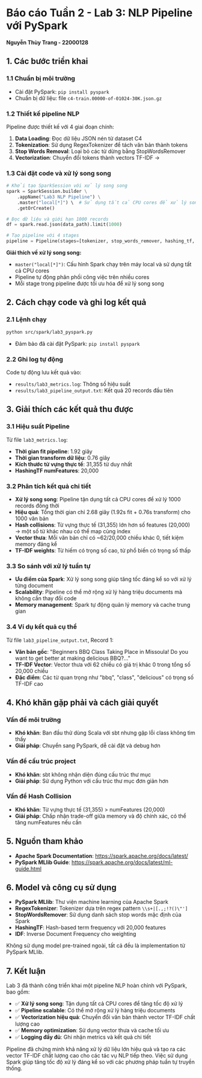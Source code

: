 # Báo cáo Tuần 2 - Lab 3: NLP Pipeline với PySpark
**Nguyễn Thùy Trang - 22000128**

## 1. Các bước triển khai

### 1.1 Chuẩn bị môi trường
- Cài đặt PySpark: `pip install pyspark`
- Chuẩn bị dữ liệu: file `c4-train.00000-of-01024-30K.json.gz`

### 1.2 Thiết kế pipeline NLP
Pipeline được thiết kế với 4 giai đoạn chính:

1. **Data Loading**: Đọc dữ liệu JSON nén từ dataset C4
2. **Tokenization**: Sử dụng RegexTokenizer để tách văn bản thành tokens
3. **Stop Words Removal**: Loại bỏ các từ dừng bằng StopWordsRemover
4. **Vectorization**: Chuyển đổi tokens thành vectors TF-IDF -> 

### 1.3 Cài đặt code và xử lý song song
```python
# Khởi tạo SparkSession với xử lý song song
spark = SparkSession.builder \
    .appName("Lab3 NLP Pipeline") \
    .master("local[*]") \  # Sử dụng tất cả CPU cores để xử lý song song
    .getOrCreate()

# Đọc dữ liệu và giới hạn 1000 records
df = spark.read.json(data_path).limit(1000)

# Tạo pipeline với 4 stages
pipeline = Pipeline(stages=[tokenizer, stop_words_remover, hashing_tf, idf])
```

**Giải thích về xử lý song song:**
- `master("local[*]")`: Cấu hình Spark chạy trên máy local và sử dụng tất cả CPU cores
- Pipeline tự động phân phối công việc trên nhiều cores
- Mỗi stage trong pipeline được tối ưu hóa để xử lý song song

## 2. Cách chạy code và ghi log kết quả

### 2.1 Lệnh chạy

```bash
python src/spark/lab3_pyspark.py
```
-  Đảm bảo đã cài đặt PySpark: `pip install pyspark`

### 2.2 Ghi log tự động
Code tự động lưu kết quả vào:
- `results/lab3_metrics.log`: Thông số hiệu suất
- `results/lab3_pipeline_output.txt`: Kết quả 20 records đầu tiên

## 3. Giải thích các kết quả thu được

### 3.1 Hiệu suất Pipeline
Từ file `lab3_metrics.log`:
- **Thời gian fit pipeline**: 1.92 giây
- **Thời gian transform dữ liệu**: 0.76 giây
- **Kích thước từ vựng thực tế**: 31,355 từ duy nhất
- **HashingTF numFeatures**: 20,000

### 3.2 Phân tích kết quả chi tiết
- **Xử lý song song**: Pipeline tận dụng tất cả CPU cores để xử lý 1000 records đồng thời
- **Hiệu quả**: Tổng thời gian chỉ 2.68 giây (1.92s fit + 0.76s transform) cho 1000 văn bản
- **Hash collisions**: Từ vựng thực tế (31,355) lớn hơn số features (20,000) → một số từ khác nhau có thể map cùng index
- **Vector thưa**: Mỗi văn bản chỉ có ~62/20,000 chiều khác 0, tiết kiệm memory đáng kể
- **TF-IDF weights**: Từ hiếm có trọng số cao, từ phổ biến có trọng số thấp

### 3.3 So sánh với xử lý tuần tự
- **Ưu điểm của Spark**: Xử lý song song giúp tăng tốc đáng kể so với xử lý từng document
- **Scalability**: Pipeline có thể mở rộng xử lý hàng triệu documents mà không cần thay đổi code
- **Memory management**: Spark tự động quản lý memory và cache trung gian

### 3.4 Ví dụ kết quả cụ thể
Từ file `lab3_pipeline_output.txt`, Record 1:
- **Văn bản gốc**: "Beginners BBQ Class Taking Place in Missoula! Do you want to get better at making delicious BBQ?..."
- **TF-IDF Vector**: Vector thưa với 62 chiều có giá trị khác 0 trong tổng số 20,000 chiều
- **Đặc điểm**: Các từ quan trọng như "bbq", "class", "delicious" có trọng số TF-IDF cao

## 4. Khó khăn gặp phải và cách giải quyết

### Vấn đề môi trường
- **Khó khăn**: Ban đầu thử dùng Scala với sbt nhưng gặp lỗi class không tìm thấy
- **Giải pháp**: Chuyển sang PySpark, dễ cài đặt và debug hơn

###  Vấn đề cấu trúc project
- **Khó khăn**: sbt không nhận diện đúng cấu trúc thư mục
- **Giải pháp**: Sử dụng Python với cấu trúc thư mục đơn giản hơn

### Vấn đề Hash Collision
- **Khó khăn**: Từ vựng thực tế (31,355) > numFeatures (20,000)
- **Giải pháp**: Chấp nhận trade-off giữa memory và độ chính xác, có thể tăng numFeatures nếu cần

## 5. Nguồn tham khảo

- **Apache Spark Documentation**: https://spark.apache.org/docs/latest/
- **PySpark MLlib Guide**: https://spark.apache.org/docs/latest/ml-guide.html

## 6. Model và công cụ sử dụng

- **PySpark MLlib**: Thư viện machine learning của Apache Spark
- **RegexTokenizer**: Tokenizer dựa trên regex pattern `\\s+|[.,;!?()\"']`
- **StopWordsRemover**: Sử dụng danh sách stop words mặc định của Spark
- **HashingTF**: Hash-based term frequency với 20,000 features
- **IDF**: Inverse Document Frequency cho weighting

Không sử dụng model pre-trained ngoài, tất cả đều là implementation từ PySpark MLlib.

## 7. Kết luận

Lab 3 đã thành công triển khai một pipeline NLP hoàn chỉnh với PySpark, bao gồm:
- ✅ **Xử lý song song**: Tận dụng tất cả CPU cores để tăng tốc độ xử lý
- ✅ **Pipeline scalable**: Có thể mở rộng xử lý hàng triệu documents  
- ✅ **Vectorization hiệu quả**: Chuyển đổi văn bản thành vector TF-IDF chất lượng cao
- ✅ **Memory optimization**: Sử dụng vector thưa và cache tối ưu
- ✅ **Logging đầy đủ**: Ghi nhận metrics và kết quả chi tiết

Pipeline đã chứng minh khả năng xử lý dữ liệu lớn hiệu quả và tạo ra các vector TF-IDF chất lượng cao cho các tác vụ NLP tiếp theo. Việc sử dụng Spark giúp tăng tốc độ xử lý đáng kể so với các phương pháp tuần tự truyền thống.
